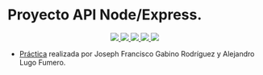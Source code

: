 # Proyecto API Node/Express.

<p align="center">
    <a href="https://github.com/ULL-ESIT-INF-DSI-2122/ull-esit-inf-dsi-21-22-prct12-music-api-grupo-i/actions/workflows/sonarCloud.yml">
        <img src="https://github.com/ULL-ESIT-INF-DSI-2122/ull-esit-inf-dsi-21-22-prct12-music-api-grupo-i/actions/workflows/sonarCloud.yml/badge.svg">
    </a>
    <a href="https://github.com/ULL-ESIT-INF-DSI-2122/ull-esit-inf-dsi-21-22-prct12-music-api-grupo-i/actions/workflows/coveralls.yml">
        <img src="https://github.com/ULL-ESIT-INF-DSI-2122/ull-esit-inf-dsi-21-22-prct12-music-api-grupo-i/actions/workflows/coveralls.yml/badge.svg">
    </a>
        <a href="https://github.com/ULL-ESIT-INF-DSI-2122/ull-esit-inf-dsi-21-22-prct12-music-api-grupo-i/actions/workflows/node.js.yml">
        <img src="https://github.com/ULL-ESIT-INF-DSI-2122/ull-esit-inf-dsi-21-22-prct12-music-api-grupo-i/actions/workflows/node.js.yml/badge.svg">
    </a>
        <a href="https://coveralls.io/github/ULL-ESIT-INF-DSI-2122/ull-esit-inf-dsi-21-22-prct12-music-api-grupo-i?branch=main">
        <img src="https://coveralls.io/repos/github/ULL-ESIT-INF-DSI-2122/ull-esit-inf-dsi-21-22-prct12-music-api-grupo-i/badge.svg?branch=main">
    </a>
        <a href="https://sonarcloud.io/summary/new_code?id=ULL-ESIT-INF-DSI-2122_ull-esit-inf-dsi-21-22-prct12-music-api-grupo-i">
        <img src="https://sonarcloud.io/api/project_badges/measure?project=ULL-ESIT-INF-DSI-2122_ull-esit-inf-dsi-21-22-prct12-music-api-grupo-i&metric=alert_status">
    </a>
</p>

* [Práctica](https://akalugo.github.io/API-Node-Express-Gestor-Musical/) realizada por Joseph Francisco Gabino Rodríguez y Alejandro Lugo Fumero.